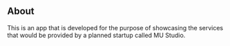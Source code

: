 ## About
This is an app that is developed for the purpose of showcasing the services that would be provided by a planned startup called MU Studio.
